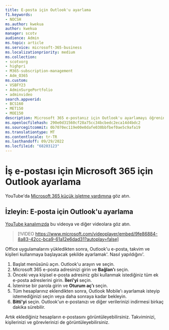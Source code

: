 ```yaml
---
title: E-posta için Outlook'u ayarlama
f1.keywords:
- NOCSH
ms.author: kwekua
author: kwekua
manager: scotv
audience: Admin
ms.topic: article
ms.service: microsoft-365-business
ms.localizationpriority: medium
ms.collection:
- scotvorg
- highpri
- M365-subscription-management
- Adm_O365
ms.custom:
- VSBFY23
- AdminSurgePortfolio
- adminvideo
search.appverid:
- BCS160
- MET150
- MOE150
description: Microsoft 365 e-postanız için Outlook'u ayarlamayı öğrenin.
ms.openlocfilehash: 290e0d31560cf28a75cc34bcbedc2eca14d4bdc2
ms.sourcegitcommit: 0b7070ec119e00e0dafe030bbfbef0ae5c9afa19
ms.translationtype: MT
ms.contentlocale: tr-TR
ms.lasthandoff: 09/29/2022
ms.locfileid: "68203123"
---
```

# <a name="set-up-outlook-for-microsoft-365-for-business-email"></a>İş e-postası için Microsoft 365 için Outlook ayarlama 

YouTube'da [Microsoft 365 küçük işletme yardımına](https://go.microsoft.com/fwlink/?linkid=2197659) göz atın.

## <a name="watch-set-up-outlook-for-email"></a>İzleyin: E-posta için Outlook'u ayarlama

[YouTube kanalımızda](https://go.microsoft.com/fwlink/?linkid=2198010) bu videoya ve diğer videolara göz atın.

> [!VIDEO https://www.microsoft.com/videoplayer/embed/9fe86884-8a83-42cc-bca9-61a12e6dad31?autoplay=false]

Office uygulamalarını yükledikten sonra, Outlook'u e-posta, takvim ve kişileri kullanmaya başlayacak şekilde ayarlamak&#39;. Nasıl yapıldığını&#39;.

1. Başlat menüsünü açın. Outlook'u arayın ve seçin.
2. Microsoft 365 e-posta adresinizi girin ve  **Bağlan'ı** seçin.
3. Önceki veya kişisel e-posta adresiniz gibi kullanmak istediğiniz tüm ek e-posta adreslerini girin. **İleri'yi** seçin.
4. İstenirse bir parola girin ve  **Oturum aç'ı** seçin.
5. Tüm hesaplarınız eklendikten sonra, Outlook Mobile'ı ayarlamak isteyip istemediğinizi seçin veya daha sonraya kadar bekleyin.
6. **Bitti'yi** seçin. Outlook'un e-postanızı ve diğer verilerinizi indirmesi birkaç dakika sürebilir.

Artık eklediğiniz hesapların e-postasını görüntüleyebilirsiniz. Takviminizi, kişilerinizi ve görevlerinizi de görüntüleyebilirsiniz.